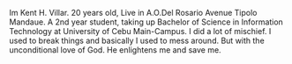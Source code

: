 Im Kent H. Villar. 20 years old, Live in A.O.Del Rosario Avenue Tipolo Mandaue. A 2nd year student, taking up Bachelor of Science in Information Technology at University of Cebu Main-Campus. I did a lot of mischief. I used to break things and basically I used to mess around. But with the unconditional love of God. He enlightens me and save me.
